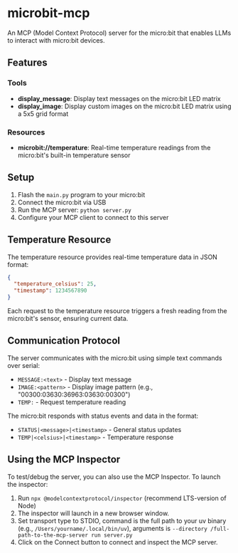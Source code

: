 # microbit-mcp

An MCP (Model Context Protocol) server for the micro:bit that enables LLMs to interact with micro:bit devices.

## Features

### Tools
- **display_message**: Display text messages on the micro:bit LED matrix
- **display_image**: Display custom images on the micro:bit LED matrix using a 5x5 grid format

### Resources
- **microbit://temperature**: Real-time temperature readings from the micro:bit's built-in temperature sensor

## Setup

1. Flash the `main.py` program to your micro:bit
2. Connect the micro:bit via USB
3. Run the MCP server: `python server.py`
4. Configure your MCP client to connect to this server

## Temperature Resource

The temperature resource provides real-time temperature data in JSON format:

```json
{
  "temperature_celsius": 25,
  "timestamp": 1234567890
}
```

Each request to the temperature resource triggers a fresh reading from the micro:bit's sensor, ensuring current data.

## Communication Protocol

The server communicates with the micro:bit using simple text commands over serial:

- `MESSAGE:<text>` - Display text message
- `IMAGE:<pattern>` - Display image pattern (e.g., "00300:03630:36963:03630:00300")
- `TEMP:` - Request temperature reading

The micro:bit responds with status events and data in the format:
- `STATUS|<message>|<timestamp>` - General status updates
- `TEMP|<celsius>|<timestamp>` - Temperature response

## Using the MCP Inspector

To test/debug the server, you can also use the MCP Inspector. To launch the inspector:

1. Run `npx @modelcontextprotocol/inspector` (recommend LTS-version of Node)
2. The inspector will launch in a new browser window.
3. Set transport type to STDIO, command is the full path to your uv binary (e.g., `/Users/yourname/.local/bin/uv`), arguments is `--directory /full-path-to-the-mcp-server run server.py`
4. Click on the Connect button to connect and inspect the MCP server.